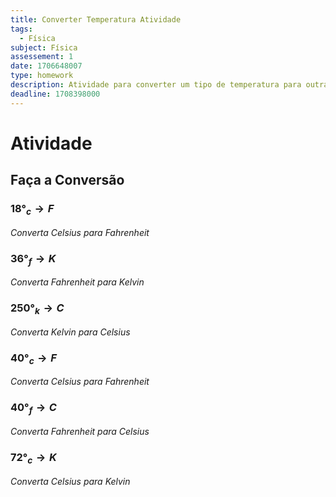 ```yaml
---
title: Converter Temperatura Atividade
tags:
  - Física
subject: Física
assessement: 1
date: 1706648007
type: homework
description: Atividade para converter um tipo de temperatura para outra
deadline: 1708398000
---
```

# Atividade
## Faça a Conversão
### $18°_{c} \rightarrow F$
*Converta Celsius para Fahrenheit*
### $36°_{f} \rightarrow K$
*Converta Fahrenheit para Kelvin*
### $250°_k \rightarrow C$
*Converta Kelvin para Celsius*
### $40°_{c} \rightarrow F$
*Converta Celsius para Fahrenheit*
### $40°_f \rightarrow C$ 
*Converta Fahrenheit para Celsius*
### $72°_{c}\rightarrow K$
*Converta Celsius para Kelvin*